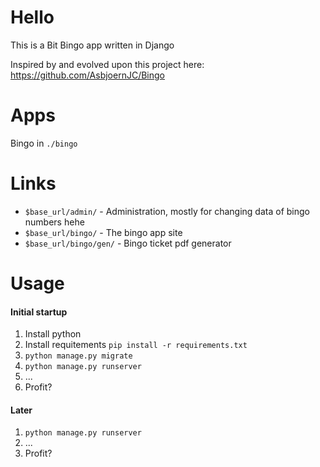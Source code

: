 # Hello
This is a Bit Bingo app written in Django

Inspired by and evolved upon this project here: https://github.com/AsbjoernJC/Bingo

# Apps

Bingo in `./bingo`

# Links

- `$base_url/admin/` - Administration, mostly for changing data of bingo numbers hehe
- `$base_url/bingo/` - The bingo app site
- `$base_url/bingo/gen/` - Bingo ticket pdf generator

# Usage

#### Initial startup

1. Install python
2. Install requitements `pip install -r requirements.txt`
3. `python manage.py migrate`
4. `python manage.py runserver`
5. ...
6. Profit?

#### Later

1. `python manage.py runserver`
2. ...
3. Profit?
